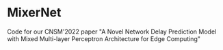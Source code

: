 # MixerNet
Code for our CNSM'2022 paper "A Novel Network Delay Prediction Model with Mixed Multi-layer Perceptron Architecture for Edge Computing"
